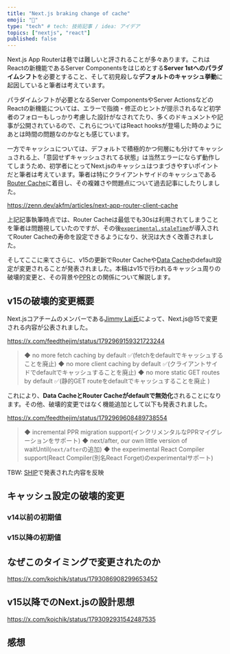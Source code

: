 ```yaml
---
title: "Next.js braking change of cache"
emoji: "🚀"
type: "tech" # tech: 技術記事 / idea: アイデア
topics: ["nextjs", "react"]
published: false
---
```


Next.js App Routerは巷では難しいと評されることが多々あります。これはReactの新機能であるServer Componentsをはじめとする**Server 1stへのパラダイムシフト**を必要とすること、そして初見殺しな**デフォルトのキャッシュ挙動**に起因していると筆者は考えています。

パラダイムシフトが必要となるServer ComponentsやServer ActionsなどのReactの新機能については、エラーで指摘・修正のヒントが提示されるなど初学者のフォローもしっかり考慮した設計がなされてたり、多くのドキュメントや記事が公開されているので、これらについてはReact hooksが登場した時のようにあとは時間の問題なのかなとも感じています。

一方でキャッシュについては、デフォルトで積極的かつ何層にも分けてキャッシュされる上、「意図せずキャッシュされてる状態」は当然エラーにならず動作してしまうため、初学者にとってNext.jsのキャッシュはつまづきやすいポイントだと筆者は考えています。筆者は特にクライアントサイドのキャッシュである[Router Cache](https://nextjs.org/docs/app/building-your-application/caching#router-cache)に着目し、その複雑さや問題点について過去記事にしたりしました。

https://zenn.dev/akfm/articles/next-app-router-client-cache

上記記事執筆時点では、Router Cacheは最低でも30sは利用されてしまうことを筆者は問題視していたのですが、その後[`experimental.staleTime`](https://nextjs.org/docs/app/api-reference/next-config-js/staleTimes)が導入されてRouter Cacheの寿命を設定できるようになり、状況は大きく改善されました。

そしてここに来てさらに、v15の更新でRouter Cacheや[Data Cache](https://nextjs.org/docs/app/building-your-application/caching)のdefault設定が変更されることが発表されました。本稿はv15で行われるキャッシュ周りの破壊的変更と、その背景や[PPR](https://nextjs.org/docs/app/api-reference/next-config-js/partial-prerendering)との関係について解説します。

## v15の破壊的変更概要

Next.jsコアチームのメンバーである[Jimmy Lai氏](https://x.com/feedthejim)によって、Next.js@15で変更される内容が公表されました。

https://x.com/feedthejim/status/1792969159321723244

> ◆ no more fetch caching by default ✅(fetchをdefaultでキャッシュすることを廃止)
◆ no more client caching by default ✅(クライアントサイドでdefaultでキャッシュすることを廃止)
◆ no more static GET routes by default ✅(静的GET routeをdefaultでキャッシュすることを廃止 )

これにより、**Data CacheとRouter Cacheがdefaultで無効化**されることになります。その他、破壊的変更ではなく機能追加として以下も発表されました。

https://x.com/feedthejim/status/1792969608489738554

> ◆ incremental PPR migration support(インクリメンタルなPPRマイグレーションをサポート)
◆ next/after, our own little version of waitUntil(`next/after`の追加)
◆ the experimental React Compiler support(React Compiler(別名React Forget)のexperimentalサポート)

TBW: [SHIP](https://vercel.com/ship)で発表された内容を反映

## キャッシュ設定の破壊的変更

### v14以前の初期値

### v15以降の初期値

## なぜこのタイミングで変更されたのか

https://x.com/koichik/status/1793086908299653452

## v15以降でのNext.jsの設計思想

https://x.com/koichik/status/1793092931542487535

## 感想
